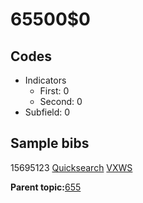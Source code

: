 # 65500$0

## Codes

-   Indicators
    -   First: 0
    -   Second: 0
-   Subfield: 0

## Sample bibs

15695123 [Quicksearch](https://search.library.yale.edu/catalog/15695123) [VXWS](http://prodorbis.library.yale.edu:7014/vxws/GetHoldingsService?bibId=15695123)

**Parent topic:**[655](../../tags/655/655.md)

